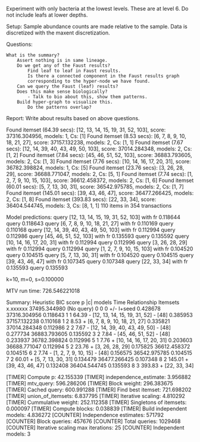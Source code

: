 Experiment with only bacteria at the lowest levels. These are at level 6. Do not include leafs at lower depths.


Setup:
    Sample abundance counts are made relative to the sample.
    Data is discretized with the maxent discretization.

Questions:

    What is the summary?
        Assert nothing is in same lineage.
        Do we get any of the Faust results?
            Find leaf to leaf in Faust results.
            Is there a connected component in the Faust results graph
            corresponding to the hyper-node we have found.
        Can we query the Faust (leaf) results?
        Does this make sense biologically?
            - Talk to bio about this, show them patterns.
        Build hyper-graph to visualize this.
            Do the patterns overlap?

Report:
    Write about results based on above questions.


Found itemset (64.39 secs): [12, 13, 14, 15, 19, 31, 52, 103], score: 37316.304956, models: 1, Cs: [1]
Found itemset (8.53 secs): [6, 7, 8, 9, 10, 18, 21, 27], score: 37157.132238, models: 2, Cs: [1, 1]
Found itemset (7.67 secs): [12, 14, 39, 40, 43, 49, 50, 103], score: 37014.284348, models: 2, Cs: [1, 2]
Found itemset (7.84 secs): [45, 46, 51, 52, 103], score: 36883.793605, models: 2, Cs: [1, 3]
Found itemset (7.76 secs): [10, 14, 16, 17, 20, 31], score: 36782.398824, models: 1, Cs: [5]
Found itemset (23.76 secs): [3, 26, 28, 29], score: 36688.771047, models: 2, Cs: [5, 1]
Found itemset (7.74 secs): [1, 2, 7, 9, 10, 15, 103], score: 36612.458372, models: 2, Cs: [1, 6]
Found itemset (60.01 secs): [5, 7, 13, 30, 31], score: 36542.975785, models: 2, Cs: [1, 7]
Found itemset (145.01 secs): [39, 43, 46, 47], score: 36477.266425, models: 2, Cs: [1, 8]
Found itemset (393.83 secs): [22, 33, 34], score: 36404.544745, models: 3, Cs: [8, 1, 1]
110 items in 354 transactions

Model predictions:
query [12, 13, 14, 15, 19, 31, 52, 103] with fr 0.118644 query 0.118643
query [6, 7, 8, 9, 10, 18, 21, 27] with fr 0.110169 query 0.110168
query [12, 14, 39, 40, 43, 49, 50, 103] with fr 0.112994 query 0.112986
query [45, 46, 51, 52, 103] with fr 0.135593 query 0.135592
query [10, 14, 16, 17, 20, 31] with fr 0.112994 query 0.112996
query [3, 26, 28, 29] with fr 0.112994 query 0.112994
query [1, 2, 7, 9, 10, 15, 103] with fr 0.104520 query 0.104515
query [5, 7, 13, 30, 31] with fr 0.104520 query 0.104515
query [39, 43, 46, 47] with fr 0.107345 query 0.107348
query [22, 33, 34] with fr 0.135593 query 0.135593

k=10, m=0, s=0.100000

MTV run time:  726.546221018

Summary: 
Heuristic    BIC score   p       |c|     models  Time    Relationship    Itemsets
x.xxxxxx     37495.344980    (No query)      0   0   0   +/-         I+seed
0.428678     37316.304956    0.118643    1   1   64.39   -       [12, 13, 14, 15, 19, 31, 52] - [48]
0.385953     37157.132238    0.110168    1   2   8.53    +       [6, 7, 8, 9, 10, 18, 21, 27]
0.335821     37014.284348    0.112986    2   2   7.67    -       [12, 14, 39, 40, 43, 49, 50] - [48]
0.277734     36883.793605    0.135592    3   2   7.84    -       [45, 46, 51, 52] - [48]
0.233937     36782.398824    0.112996    5   1   7.76    +       [10, 14, 16, 17, 20, 31]
0.203603     36688.771047    0.112994    5   2   23.76   +       [3, 26, 28, 29]
0.175825     36612.458372    0.104515    6   2   7.74    -       [1, 2, 7, 9, 10, 15] - [48]
0.156575     36542.975785    0.104515    7   2   60.01   +       [5, 7, 13, 30, 31]
0.134479     36477.266425    0.107348    8   2   145.01      +       [39, 43, 46, 47]
0.132408     36404.544745    0.135593    8   3   393.83      +       [22, 33, 34]

[TIMER] Compute p: 42.155339
[TIMER] independence_estimate: 3.956882
[TIMER] mtv_query: 596.286206
[TIMER] Block weight: 296.383675
[TIMER] Cached query: 600.991288
[TIMER] Find best itemset: 721.698202
[TIMER] union_of_itemsets: 6.837795
[TIMER] Iterative scaling: 4.810292
[TIMER] Cummulative weight: 252.112358
[TIMER] Singletons of itemsets: 0.000097
[TIMER] Compute blocks: 0.038839
[TIMER] Build independent models: 4.836272
[COUNTER] Independence estimates: 571792
[COUNTER] Block queries: 457676
[COUNTER] Total queries: 1029468
[COUNTER] Iterative scaling max iterations: 25
[COUNTER] Independent models: 3